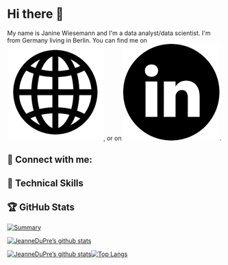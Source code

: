 <!-- Add a creative header -->
<!-- [![Header](https://raw.githubusercontent.com/MartinHeinz/<OWNER>/<OWNER>/readme_header.png "Header")](https://some-url.dev/) -->


# Hi there 👋
My name is Janine Wiesemann and I'm a data analyst/data scientist. I'm from Germany living in Berlin. You can find me on [![Website][1.2]][1], or on [![LinkedIn][2.2]][2].

<!-- Icons -->

[1.2]: https://raw.githubusercontent.com/JeanneDuPre/JeanneDuPre/main/website_icon.png (website icon without padding)
[2.2]: https://raw.githubusercontent.com/JeanneDuPre/JeanneDuPre/main/linkedin.png (LinkedIn icon without padding)

<!-- Links to your social media accounts -->

[1]: https://jeannedupre.github.io/
[2]: https://www.linkedin.com/in/janine-wiesemann-jeannedupre/
<!--
**JeanneDuPre/JeanneDuPre** is a ✨ _special_ ✨ repository because its `README.md` (this file) appears on your GitHub profile.

Here are some ideas to get you started:

- 🔭 I’m currently working on ...
- 🌱 I’m currently learning ...
- 📫 How to reach me: ...
- ⚡ Fun fact: ...
-->
## 🤝 Connect with me:
<!-- Linkedin Link -->
<!-- <a href=""><img align="left" src="https://raw.githubusercontent.com/jeannedupre/jeannedupre/main/" alt="Janine Wiesemann | Linkedin" width="35px"/></a> -->
<!-- Gmail Link -->
<!-- <a href="mailto:jwiesema@gmail.com"><img align="left" src="https://raw.githubusercontent.com/jeannedupre/jeannedupre/main/" width="35px"/></a> -->

## 🥋 Technical Skills
<!-- Skills to take from shields.io -->
<!-- <img alt="React" src="https://img.shields.io/badge/react-%2320232a.svg?style=for-the-badge&logo=react&logoColor=%2361DAFB"/>
<img alt="HTML" src="https://img.shields.io/badhe/Code-HTML5-informational?style=flat&logo=HTML5&color=E34F26"/>
<img alt="PostgreSQL" src="https://img.shields.io/badge/Code-PostgreSQL-informational?style=flat&logo=PostgreSQL&color=336791"/>
<img alt="SQLite" src="https://img.shields.io/badge/Code-SQLite-informational?style?flat&logo=SQLite&color=003B57"/> -->

<!-- style Bootstrap, style CSS3 -->
<!-- Tools Git, Tools GitHub, Tools github -->

## 🏆 GitHub Stats
[![Summary](http://github-profile-summary-cards.vercel.app/api/cards/profile-details?username=JeanneDuPre&theme=dark)](https://github.com/jeannedupre)

[![JeanneDuPre’s github stats](http://github-profile-summary-cards.vercel.app/api/cards/stats?username=JeanneDuPre&theme=dark)](https://github.com/jeannedupre) 


[![JeanneDuPre’s github stats](https://github-readme-stats.vercel.app/api?username=jeannedupre&show_icons=true&theme=dark)](https://github.com/jeannedupre)[![Top Langs](https://github-readme-stats.vercel.app/api/top-langs/?username=jeannedupre&layout=compact)](https://github.com/jeannedupre)

<!-- How to add visitors? -->